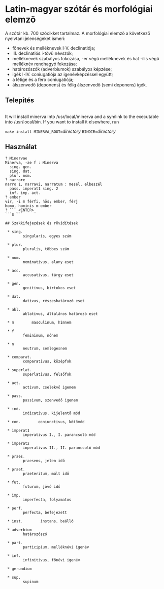 # Latin-magyar szótár és morfológiai elemző

A szótár kb. 700 szócikket tartalmaz. A morfológiai elemző a
következő nyelvtani jelenségeket ismeri:

 * főnevek és melléknevek I-V. declinatiója;
 * III. declinatiós i-tövű névszók;
 * melléknevek szabályos fokozása, -er végű melléknevek és
  hat -ilis végű melléknév rendhagyó fokozása;
 * határozószók (adverbiumok) szabályos képzése;
 * igék I-IV. coniugatiója az igenévképzéssel együtt;
 * a létige és a fero coniugatiója;
 * álszenvedő (deponens) és félig álszenvedő (semi deponens) igék.

## Telepítés

```make install
```

It will install minerva into /usr/local/minerva and a symlink to the executable into
/usr/local/bin.  If you want to install it elsewhere, run

```make install MINERVA_ROOT=```_directory_ ```BINDIR=```_directory_

## Használat

```$ minerva
? Minervae
Minerva, -ae f : Minerva
  sing. gen.
  sing. dat.
  plur. nom.
? narrare
narro 1, narravi, narratum : mesél, elbeszél
  pass. imperat1 sing. 2
  inf. imp. act.
? ember
vir, -i m férfi, hõs; ember, férj
homo, hominis m ember
? ```_<ENTER>_
```$ ```

## Szakkifejezések és rövidítések

 * sing.
        singularis, egyes szám

 * plur.
        pluralis, többes szám

 * nom.
        nominativus, alany eset

 * acc.
        accusativus, tárgy eset

 * gen.
        genitivus, birtokos eset

 * dat.
        dativus, részeshatározó eset

 * abl.
        ablativus, általános határozó eset

 * m        masculinum, hímnem

 * f
        femininum, nőnem

 * n
        neutrum, semlegesnem

 * comparat.
        comparativus, középfok

 * superlat.
        superlativus, felsőfok

 * act.
        activum, cselekvő igenem

 * pass.
        passivum, szenvedő igenem

 * ind.
        indicativus, kijelentő mód

 * con.        coniunctivus, kötőmód

 * imperat1
        imperativus I., I. parancsoló mód

 * imperat2
        imperativus II., II. parancsoló mód

 * praes.
        praesens, jelen idő

 * praet.
        praeteritum, múlt idő

 * fut.
        futurum, jövő idő

 * imp.
        imperfecta, folyamatos

 * perf.
        perfecta, befejezett

 * inst.        instans, beálló

 * adverbium
        határozószó

 * part.
        participium, melléknévi igenév

 * inf.
        infinitivus, főnévi igenév

 * gerundium

 * sup.
        supinum
